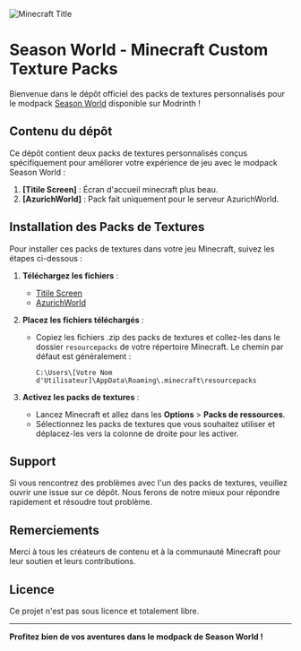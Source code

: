 ![Minecraft Title](https://i.ibb.co/MhNZ2vd/minecraft-titleeee.png)
# Season World - Minecraft Custom Texture Packs

Bienvenue dans le dépôt officiel des packs de textures personnalisés pour le modpack [Season World](https://modrinth.com/modpack/seasonworld) disponible sur Modrinth !

## Contenu du dépôt

Ce dépôt contient deux packs de textures personnalisés conçus spécifiquement pour améliorer votre expérience de jeu avec le modpack Season World :

1. **[Titile Screen]** : Écran d'accueil minecraft plus beau.
2. **[AzurichWorld]** : Pack fait uniquement pour le serveur AzurichWorld.

## Installation des Packs de Textures

Pour installer ces packs de textures dans votre jeu Minecraft, suivez les étapes ci-dessous :

1. **Téléchargez les fichiers** :
   - [Titile Screen](https://drive.google.com/drive/folders/1bUXK7IIA0r0ZpCMftApF8CkBonPsR72n?usp=sharing)
   - [AzurichWorld](https://drive.google.com/drive/folders/1fGtGWPnoYzh3LGefSGhN7A6qjBrg8c6E?usp=sharing)

2. **Placez les fichiers téléchargés** :
   - Copiez les fichiers .zip des packs de textures et collez-les dans le dossier `resourcepacks` de votre répertoire Minecraft. Le chemin par défaut est généralement :
     ```
     C:\Users\[Votre Nom d'Utilisateur]\AppData\Roaming\.minecraft\resourcepacks
     ```

3. **Activez les packs de textures** :
   - Lancez Minecraft et allez dans les **Options** > **Packs de ressources**.
   - Sélectionnez les packs de textures que vous souhaitez utiliser et déplacez-les vers la colonne de droite pour les activer.

## Support

Si vous rencontrez des problèmes avec l'un des packs de textures, veuillez ouvrir une issue sur ce dépôt. Nous ferons de notre mieux pour répondre rapidement et résoudre tout problème.

## Remerciements

Merci à tous les créateurs de contenu et à la communauté Minecraft pour leur soutien et leurs contributions.

## Licence

Ce projet n'est pas sous licence et totalement libre.

---

**Profitez bien de vos aventures dans le modpack de Season World !**
